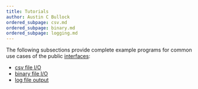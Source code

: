 ```yaml
---
title: Tutorials
author: Austin C Bullock
ordered_subpage: csv.md
ordered_subpage: binary.md
ordered_subpage: logging.md
---
```


The following subsections provide complete example programs for common use cases of the public [interfaces](../../lists/procedures.html):

* [csv file I/O](csv.html)
* [binary file I/O](binary.html)
* [log file output](logging.html)
